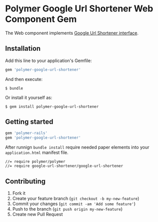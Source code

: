 # Polymer Google Url Shortener Web Component Gem

The Web component implements [Google Url Shortener interface](http://googlewebcomponents.github.io/google-url-shortener/components/google-url-shortener/).



## Installation

Add this line to your application's Gemfile:

```ruby
gem 'polymer-google-url-shortener'
```



And then execute:

    $ bundle

Or install it yourself as:

    $ gem install polymer-google-url-shortener

## Getting started

```ruby
gem 'polymer-rails'
gem 'polymer-google-url-shortener'
```

After runnign `bundle install` require needed paper elements into your `application.html` manifest file.

    //= require polymer/polymer
    //= require google-url-shortener/google-url-shortener


## Contributing

1. Fork it
2. Create your feature branch (`git checkout -b my-new-feature`)
3. Commit your changes (`git commit -am 'Add some feature'`)
4. Push to the branch (`git push origin my-new-feature`)
5. Create new Pull Request

